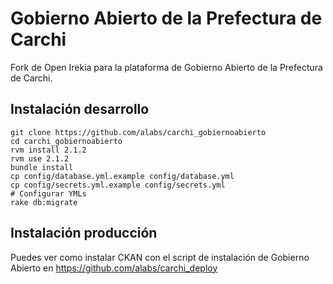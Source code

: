 
# Gobierno Abierto de la Prefectura de Carchi

Fork de Open Irekia para la plataforma de Gobierno Abierto de la Prefectura de Carchi. 

## Instalación desarrollo

```
git clone https://github.com/alabs/carchi_gobiernoabierto
cd carchi_gobiernoabierto
rvm install 2.1.2
rvm use 2.1.2
bundle install 
cp config/database.yml.example config/database.yml
cp config/secrets.yml.example config/secrets.yml
# Configurar YMLs
rake db:migrate
```

## Instalación producción

Puedes ver como instalar CKAN con el script de instalación de Gobierno Abierto en https://github.com/alabs/carchi_deploy 

